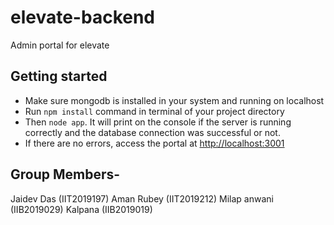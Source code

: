 # elevate-backend
Admin portal for elevate

## Getting started

- Make sure mongodb is installed in your system and running on localhost
- Run `npm install` command in terminal of your project directory
- Then `node app`. It will print on the console if the server is running correctly and the database connection was successful or not.
- If there are no errors, access the portal at [http://localhost:3001](http://localhost:3001)

## Group Members-

  Jaidev Das (IIT2019197)
  Aman Rubey (IIT2019212)
  Milap anwani (IIB2019029)
  Kalpana (IIB2019019)

